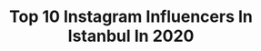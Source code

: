 ---
title: Top 10 Instagram Influencers In Istanbul In 2020
description: >-
  Find top Instagram influencers in Istanbul in 2020. Most popular hashtags: #socialdistance #tb #tbt #socialdistancing.
platform: Instagram
profiles:
  - username: "armin_jahangard"
    fullname: >-
      armin
    location: "Turkey"
    followers: 45332
    engagement: 766
    commentsToLikes: 0.045533
    id: ck6u9jtvpxzf60j7113ts62o1
    verified: false
    hashtags: "#hangram, #persian, #explorer, #sister"
  - username: "saeed.toomaj"
    fullname: >-
      🇹🇷سعیدتوماج🇮🇷
    location: "Turkey"
    followers: 3217
    engagement: 2672
    commentsToLikes: 0.070673
    id: ck9wiilkb2exr0j78mnp8hrtm
    verified: false
    hashtags: "#turkmenistan, #ashgabat"
  - username: "ilkinbby"
    fullname: >-
      🌺 ilkin 🌺
    location: "Turkey"
    followers: 48286
    engagement: 210
    commentsToLikes: 0.146879
    id: ck1351mftz8m10i19pgiqhg96
    verified: false
    hashtags: "#hayateves, #istanbul, #greece, #evdekalmayadevam"
  - username: "kaanbosnakofficial"
    fullname: >-
      Kaan Boşnak
    location: "Turkey"
    followers: 167655
    engagement: 1730
    commentsToLikes: 0.000123
    id: ck5zsq9woyzqp0i141mb3t7m8
    verified: true
    hashtags: "#tb, #evindekalt"
  - username: "doalog"
    fullname: >-
      🎞
    location: "Turkey"
    followers: 3306
    engagement: 1984
    commentsToLikes: 0.050191
    id: ck8tckocwzqlf0j78b2k9a5o0
    verified: false
    hashtags: "#35mm, #nietzsche, #charlesbaudelaire, #kodakfilm"
  - username: "handealtayli"
    fullname: >-
      handealtayli
    location: "Turkey"
    followers: 29927
    engagement: 285
    commentsToLikes: 0.026656
    id: ck6tntp9najvq0j71d2lef501
    verified: false
    hashtags: "#kadin, #repost, #girltalk, #kadindizifoxx"
  - username: "istanbul"
    fullname: >-
      @istanbul
    location: "Turkey"
    followers: 322059
    engagement: 330
    commentsToLikes: 0.013596
    id: ck0uddpzbivt10i190slk77gz
    verified: false
    hashtags: "#covid19, #lacasadepapel, #wewillmeetagain, #socialdistancing"
  - username: "istanbull.hayali"
    fullname: >-
      İstanbul
    location: "Turkey"
    followers: 85271
    engagement: 514
    commentsToLikes: 0.013283
    id: ck0tzu1l0rn990i19r2j9yeke
    verified: false
    hashtags: "#ortako, #emin, #sultanahmet, #ramazanbayram"
  - username: "duygum1010"
    fullname: >-
      Duygu Işık
    location: "Turkey"
    followers: 5520
    engagement: 2050
    commentsToLikes: 0.096513
    id: ckap9lw7zsoue0i78bv7h70ol
    verified: false
    hashtags: ""
  - username: "cerenkulahli"
    fullname: >-
      Ceren Külahlı
    location: "Turkey"
    followers: 73044
    engagement: 1438
    commentsToLikes: 0.762949
    id: ck8t09eaxra4i0j78w6hhxucx
    verified: false
    hashtags: "#cekilis, #makyaj, #makyajmalzemesi, #makeup"
---